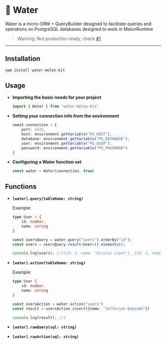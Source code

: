 # 🍉 Water

Water is a micro-ORM + QueryBuilder designed to facilitate queries and operations on PostgreSQL databases designed to work in MelonRuntime

> Warning: Not production ready, check [#1](https://github.com/MelonRuntime/Water/issues/1)

<hr>

## Installation

```bash
npm install water-melon-kit
```

## Usage

- **Importing the basic needs for your project**

    ```ts
    import { Water } from "water-melon-kit"
    ```

        
- **Setting your connection info from the environment**
    ```ts
    const connection = {
        port: 5432,
        host: environment.getVariable("PG_HOST"),
        database: environment.getVariable("PG_DATABASE"),
        user: environment.getVariable("PG_USER"),
        password: environment.getVariable("PG_PASSWORD")
    }
    ```
    
- **Configuring a Water function set**
    ```ts
    const water = Water(connection, true)
    ```

## Functions

- **`[water].query(tableName: string)`**

    Example:
    ```ts
    type User = {
        id: number,
        name: string
    }
    
    const usersQuery = water.query("users").orderBy("id");
    const users = usersQuery.result<User>().elements();
    
    console.log(users); //[{id: 1, name: "Nicolas Lopes"}, {id: 2, name: "Guilherme Noghartt"}...]
    ```

- **`[water].action(tableName: string)`**

    Example:
    ```ts
    type User {
        id: number,
        name: string
    }
    
    const usersAction = water.action("users")
    const result = usersAction.insert({name: "Jefferson Quesado"})
    
    console.log(result); //1
    ```
    
- **`[water].rawQuery(sql: string)`**
- **`[water].rawAction(sql: string)`**
